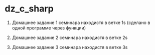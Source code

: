 # dz_c_sharp

1. Домашнее задание 1 семинара находистя в ветке 1s
     (сделано в одной программе через функции) 

2. Домашнее задание 2 семинара находистя в ветке 2s
3. Домашнее задание 3 семинара находистя в ветке 3s
